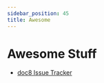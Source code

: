 ```yaml
---
sidebar_position: 45
title: Awesome
---
```


# Awesome Stuff

- [doc8 Issue Tracker](https://github.com/docupotamus/docupotamus/issues)
